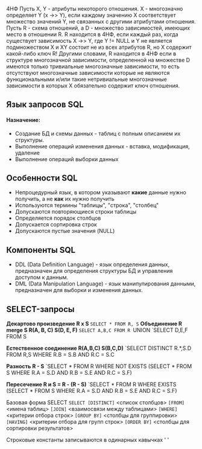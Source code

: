 4НФ Пусть X, Y - атрибуты некоторого отношения. X - многозначно определяет Y (x ->> Y), если каждому значению X соответствует множество значений Y, не связанных с другими атрибутами отношения.
Пусть R - схема отношений, а D - множество зависимостей, имеющих место в отношении R. R находится в 4НФ, если каждый раз, когда существует зависимость X ->> Y, где Y != NULL и Y не является подмножеством X и XY состоит не из всех атрибутов R, но X содержит какой-либо ключ R! Другими словами, R находится в 4НФ если в структуре многозначной зависимости, определенной на множестве D имеются только тривиальные многозначные зависимости, то есть отсутствуют многозначные зависимости которые не являются функциональными и/или такие нетривиальные многозначные зависимости в которых X обязательно содержит ключ отношения.

## Язык запросов SQL
#### Назначение:
* Создание БД и схемы данных - таблиц с полным описанием их структуры.
* Выполнение операций изменения данных - вставка, модификация, удаление
* Выполнение операций выборки данных

## Особенности SQL
* Непроцедурный язык, в котором указывают **какие** данные нужно получить, а не **как** их нужно получить
* Используются термины "таблицы", "строка", "столбец"
* Допускаются повторяющиеся строки таблицы
* Определяется порядок столбцов
* Допускается сортировка строк
* Допускаются пустые значения (NULL)

## Компоненты SQL
* DDL (Data Definition Language) - язык определения данных, предназначен для определения структуры БД и управления доступом к данным.
* DML (Data Manipulation Language) - язык манипулирования данными, предназначен для выборки и изменения данных.

## SELECT-запросы
**Декартово произведение R x S**
	`SELECT * FROM R, S`
**Объединение R merge S R(A, B, C) S(D, E, F)**
	`SELECT A,B,C FROM R
	`UNION
	`SELECT D,E,F FROM S

**Естественное соединение R(A,B,C) S(B,C,D)**
	`SELECT DISTINCT R.*,S.D FROM R,S WHERE R.B = S.B AND R.C = S.C

**Разность R - S**
	`SELECT * FROM R WHERE NOT EXISTS (SELECT * FROM S WHERE R.A = S.D AND R.B = S.E AND R.C = S.F)

**Пересечение R и S = R - (R - S)**
	`SELECT * FROM R WHERE EXISTS (SELECT * FROM S WHERE R.A = S.D AND R.B = S.E AND R.C = S.F)

Базовая форма SELECT
`SELECT [DISTINCT]` <список столбцов>
`[FROM]` <имена таблиц>
`[JOIN]` <взаимосвязи между таблицами>
`[WHERE]` <критерии отбора строк>
`[GROUP BY]` <столбцы для группировки>
`[HAVING]` <критерии отбора для групп строк>
`[ORDER BY]` <столбцы для сортировки результатов>

Строковые константы записываются в одинарных кавычках ' '
